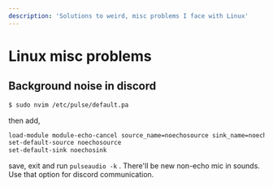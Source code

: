 ```yaml
---
description: 'Solutions to weird, misc problems I face with Linux'
---
```


# Linux misc problems

## Background noise in discord

```bash
$ sudo nvim /etc/pulse/default.pa
```

then add,

```bash
load-module module-echo-cancel source_name=noechosource sink_name=noechosink
set-default-source noechosource
set-default-sink noechosink
```

save, exit and run `pulseaudio -k` . There'll be new non-echo mic in sounds. Use that option for discord communication.

